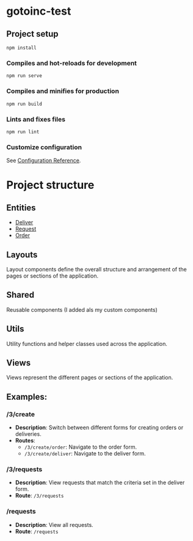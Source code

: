 # gotoinc-test

## Project setup
```
npm install
```

### Compiles and hot-reloads for development
```
npm run serve
```

### Compiles and minifies for production
```
npm run build
```

### Lints and fixes files
```
npm run lint
```

### Customize configuration
See [Configuration Reference](https://cli.vuejs.org/config/).


# Project structure

## Entities
- [Deliver](/src/entities/Deliver) 
- [Request](/src/entities/Request)
- [Order](/src/entities/Order)

## Layouts
Layout components define the overall structure and arrangement of the pages or sections of the application.

## Shared
Reusable components (I added als my custom components)

## Utils
Utility functions and helper classes used across the application.

## Views
Views represent the different pages or sections of the application.

## Examples:

### /3/create
- **Description**: Switch between different forms for creating orders or deliveries.
- **Routes**:
  - `/3/create/order`: Navigate to the order form.
  - `/3/create/deliver`: Navigate to the deliver form.

### /3/requests
- **Description**: View requests that match the criteria set in the deliver form.
- **Route**: `/3/requests`

### /requests
- **Description**: View all requests.
- **Route**: `/requests`